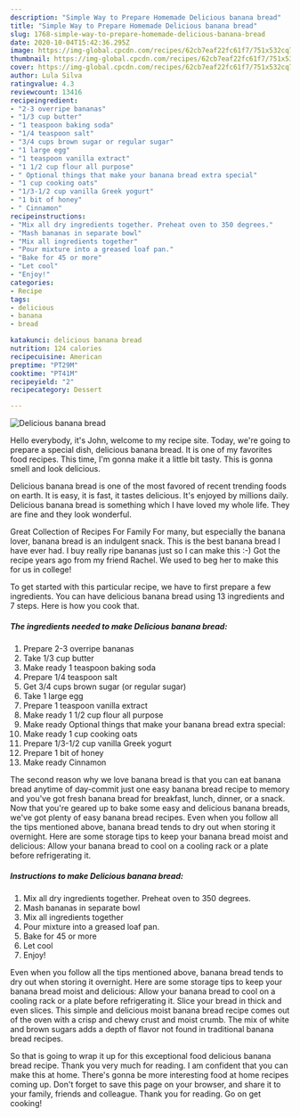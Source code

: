 ```yaml
---
description: "Simple Way to Prepare Homemade Delicious banana bread"
title: "Simple Way to Prepare Homemade Delicious banana bread"
slug: 1768-simple-way-to-prepare-homemade-delicious-banana-bread
date: 2020-10-04T15:42:36.295Z
image: https://img-global.cpcdn.com/recipes/62cb7eaf22fc61f7/751x532cq70/delicious-banana-bread-recipe-main-photo.jpg
thumbnail: https://img-global.cpcdn.com/recipes/62cb7eaf22fc61f7/751x532cq70/delicious-banana-bread-recipe-main-photo.jpg
cover: https://img-global.cpcdn.com/recipes/62cb7eaf22fc61f7/751x532cq70/delicious-banana-bread-recipe-main-photo.jpg
author: Lula Silva
ratingvalue: 4.3
reviewcount: 13416
recipeingredient:
- "2-3 overripe bananas"
- "1/3 cup butter"
- "1 teaspoon baking soda"
- "1/4 teaspoon salt"
- "3/4 cups brown sugar or regular sugar"
- "1 large egg"
- "1 teaspoon vanilla extract"
- "1 1/2 cup flour all purpose"
- " Optional things that make your banana bread extra special"
- "1 cup cooking oats"
- "1/3-1/2 cup vanilla Greek yogurt"
- "1 bit of honey"
- " Cinnamon"
recipeinstructions:
- "Mix all dry ingredients together. Preheat oven to 350 degrees."
- "Mash bananas in separate bowl"
- "Mix all ingredients together"
- "Pour mixture into a greased loaf pan."
- "Bake for 45 or more"
- "Let cool"
- "Enjoy!"
categories:
- Recipe
tags:
- delicious
- banana
- bread

katakunci: delicious banana bread 
nutrition: 124 calories
recipecuisine: American
preptime: "PT29M"
cooktime: "PT41M"
recipeyield: "2"
recipecategory: Dessert

---
```



![Delicious banana bread](https://img-global.cpcdn.com/recipes/62cb7eaf22fc61f7/751x532cq70/delicious-banana-bread-recipe-main-photo.jpg)

Hello everybody, it's John, welcome to my recipe site. Today, we're going to prepare a special dish, delicious banana bread. It is one of my favorites food recipes. This time, I'm gonna make it a little bit tasty. This is gonna smell and look delicious.

Delicious banana bread is one of the most favored of recent trending foods on earth. It is easy, it is fast, it tastes delicious. It's enjoyed by millions daily. Delicious banana bread is something which I have loved my whole life. They are fine and they look wonderful.

Great Collection of Recipes For Family For many, but especially the banana lover, banana bread is an indulgent snack. This is the best banana bread I have ever had. I buy really ripe bananas just so I can make this :-) Got the recipe years ago from my friend Rachel. We used to beg her to make this for us in college!


To get started with this particular recipe, we have to first prepare a few ingredients. You can have delicious banana bread using 13 ingredients and 7 steps. Here is how you cook that.

<!--inarticleads1-->

##### The ingredients needed to make Delicious banana bread:

1. Prepare 2-3 overripe bananas
1. Take 1/3 cup butter
1. Make ready 1 teaspoon baking soda
1. Prepare 1/4 teaspoon salt
1. Get 3/4 cups brown sugar (or regular sugar)
1. Take 1 large egg
1. Prepare 1 teaspoon vanilla extract
1. Make ready 1 1/2 cup flour all purpose
1. Make ready  Optional things that make your banana bread extra special:
1. Make ready 1 cup cooking oats
1. Prepare 1/3-1/2 cup vanilla Greek yogurt
1. Prepare 1 bit of honey
1. Make ready  Cinnamon


The second reason why we love banana bread is that you can eat banana bread anytime of day-commit just one easy banana bread recipe to memory and you&#39;ve got fresh banana bread for breakfast, lunch, dinner, or a snack. Now that you&#39;re geared up to bake some easy and delicious banana breads, we&#39;ve got plenty of easy banana bread recipes. Even when you follow all the tips mentioned above, banana bread tends to dry out when storing it overnight. Here are some storage tips to keep your banana bread moist and delicious: Allow your banana bread to cool on a cooling rack or a plate before refrigerating it. 

<!--inarticleads2-->

##### Instructions to make Delicious banana bread:

1. Mix all dry ingredients together. Preheat oven to 350 degrees.
1. Mash bananas in separate bowl
1. Mix all ingredients together
1. Pour mixture into a greased loaf pan.
1. Bake for 45 or more
1. Let cool
1. Enjoy!


Even when you follow all the tips mentioned above, banana bread tends to dry out when storing it overnight. Here are some storage tips to keep your banana bread moist and delicious: Allow your banana bread to cool on a cooling rack or a plate before refrigerating it. Slice your bread in thick and even slices. This simple and delicious moist banana bread recipe comes out of the oven with a crisp and chewy crust and moist crumb. The mix of white and brown sugars adds a depth of flavor not found in traditional banana bread recipes. 

So that is going to wrap it up for this exceptional food delicious banana bread recipe. Thank you very much for reading. I am confident that you can make this at home. There's gonna be more interesting food at home recipes coming up. Don't forget to save this page on your browser, and share it to your family, friends and colleague. Thank you for reading. Go on get cooking!
